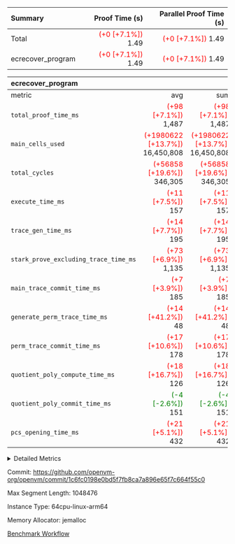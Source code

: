 | Summary | Proof Time (s) | Parallel Proof Time (s) |
|:---|---:|---:|
| Total | <span style='color: red'>(+0 [+7.1%])</span> 1.49 | <span style='color: red'>(+0 [+7.1%])</span> 1.49 |
| ecrecover_program | <span style='color: red'>(+0 [+7.1%])</span> 1.49 | <span style='color: red'>(+0 [+7.1%])</span> 1.49 |


| ecrecover_program |||||
|:---|---:|---:|---:|---:|
|metric|avg|sum|max|min|
| `total_proof_time_ms ` | <span style='color: red'>(+98 [+7.1%])</span> 1,487 | <span style='color: red'>(+98 [+7.1%])</span> 1,487 | <span style='color: red'>(+98 [+7.1%])</span> 1,487 | <span style='color: red'>(+98 [+7.1%])</span> 1,487 |
| `main_cells_used     ` | <span style='color: red'>(+1980622 [+13.7%])</span> 16,450,808 | <span style='color: red'>(+1980622 [+13.7%])</span> 16,450,808 | <span style='color: red'>(+1980622 [+13.7%])</span> 16,450,808 | <span style='color: red'>(+1980622 [+13.7%])</span> 16,450,808 |
| `total_cycles        ` | <span style='color: red'>(+56858 [+19.6%])</span> 346,305 | <span style='color: red'>(+56858 [+19.6%])</span> 346,305 | <span style='color: red'>(+56858 [+19.6%])</span> 346,305 | <span style='color: red'>(+56858 [+19.6%])</span> 346,305 |
| `execute_time_ms     ` | <span style='color: red'>(+11 [+7.5%])</span> 157 | <span style='color: red'>(+11 [+7.5%])</span> 157 | <span style='color: red'>(+11 [+7.5%])</span> 157 | <span style='color: red'>(+11 [+7.5%])</span> 157 |
| `trace_gen_time_ms   ` | <span style='color: red'>(+14 [+7.7%])</span> 195 | <span style='color: red'>(+14 [+7.7%])</span> 195 | <span style='color: red'>(+14 [+7.7%])</span> 195 | <span style='color: red'>(+14 [+7.7%])</span> 195 |
| `stark_prove_excluding_trace_time_ms` | <span style='color: red'>(+73 [+6.9%])</span> 1,135 | <span style='color: red'>(+73 [+6.9%])</span> 1,135 | <span style='color: red'>(+73 [+6.9%])</span> 1,135 | <span style='color: red'>(+73 [+6.9%])</span> 1,135 |
| `main_trace_commit_time_ms` | <span style='color: red'>(+7 [+3.9%])</span> 185 | <span style='color: red'>(+7 [+3.9%])</span> 185 | <span style='color: red'>(+7 [+3.9%])</span> 185 | <span style='color: red'>(+7 [+3.9%])</span> 185 |
| `generate_perm_trace_time_ms` | <span style='color: red'>(+14 [+41.2%])</span> 48 | <span style='color: red'>(+14 [+41.2%])</span> 48 | <span style='color: red'>(+14 [+41.2%])</span> 48 | <span style='color: red'>(+14 [+41.2%])</span> 48 |
| `perm_trace_commit_time_ms` | <span style='color: red'>(+17 [+10.6%])</span> 178 | <span style='color: red'>(+17 [+10.6%])</span> 178 | <span style='color: red'>(+17 [+10.6%])</span> 178 | <span style='color: red'>(+17 [+10.6%])</span> 178 |
| `quotient_poly_compute_time_ms` | <span style='color: red'>(+18 [+16.7%])</span> 126 | <span style='color: red'>(+18 [+16.7%])</span> 126 | <span style='color: red'>(+18 [+16.7%])</span> 126 | <span style='color: red'>(+18 [+16.7%])</span> 126 |
| `quotient_poly_commit_time_ms` | <span style='color: green'>(-4 [-2.6%])</span> 151 | <span style='color: green'>(-4 [-2.6%])</span> 151 | <span style='color: green'>(-4 [-2.6%])</span> 151 | <span style='color: green'>(-4 [-2.6%])</span> 151 |
| `pcs_opening_time_ms ` | <span style='color: red'>(+21 [+5.1%])</span> 432 | <span style='color: red'>(+21 [+5.1%])</span> 432 | <span style='color: red'>(+21 [+5.1%])</span> 432 | <span style='color: red'>(+21 [+5.1%])</span> 432 |



<details>
<summary>Detailed Metrics</summary>

| group | num_segments | keygen_time_ms | commit_exe_time_ms |
| --- | --- | --- | --- |
| ecrecover_program | 1 | 915 | 7 | 

| group | air_name | quotient_deg | interactions | constraints |
| --- | --- | --- | --- | --- |
| ecrecover_program | AccessAdapterAir<16> | 2 | 5 | 12 | 
| ecrecover_program | AccessAdapterAir<2> | 2 | 5 | 12 | 
| ecrecover_program | AccessAdapterAir<32> | 2 | 5 | 12 | 
| ecrecover_program | AccessAdapterAir<4> | 2 | 5 | 12 | 
| ecrecover_program | AccessAdapterAir<8> | 2 | 5 | 12 | 
| ecrecover_program | BitwiseOperationLookupAir<8> | 2 | 2 | 4 | 
| ecrecover_program | KeccakVmAir | 2 | 321 | 4,513 | 
| ecrecover_program | MemoryMerkleAir<8> | 2 | 4 | 39 | 
| ecrecover_program | PersistentBoundaryAir<8> | 2 | 3 | 7 | 
| ecrecover_program | PhantomAir | 2 | 3 | 5 | 
| ecrecover_program | Poseidon2PeripheryAir<BabyBearParameters>, 1> | 2 | 1 | 286 | 
| ecrecover_program | ProgramAir | 1 | 1 | 4 | 
| ecrecover_program | RangeTupleCheckerAir<2> | 1 | 1 | 4 | 
| ecrecover_program | Rv32HintStoreAir | 2 | 18 | 28 | 
| ecrecover_program | VariableRangeCheckerAir | 1 | 1 | 4 | 
| ecrecover_program | VmAirWrapper<Rv32BaseAluAdapterAir, BaseAluCoreAir<4, 8> | 2 | 20 | 37 | 
| ecrecover_program | VmAirWrapper<Rv32BaseAluAdapterAir, LessThanCoreAir<4, 8> | 2 | 18 | 40 | 
| ecrecover_program | VmAirWrapper<Rv32BaseAluAdapterAir, ShiftCoreAir<4, 8> | 2 | 24 | 91 | 
| ecrecover_program | VmAirWrapper<Rv32BranchAdapterAir, BranchEqualCoreAir<4> | 2 | 11 | 20 | 
| ecrecover_program | VmAirWrapper<Rv32BranchAdapterAir, BranchLessThanCoreAir<4, 8> | 2 | 13 | 35 | 
| ecrecover_program | VmAirWrapper<Rv32CondRdWriteAdapterAir, Rv32JalLuiCoreAir> | 2 | 10 | 18 | 
| ecrecover_program | VmAirWrapper<Rv32IsEqualModAdapterAir<2, 1, 32, 32>, ModularIsEqualCoreAir<32, 4, 8> | 2 | 25 | 225 | 
| ecrecover_program | VmAirWrapper<Rv32JalrAdapterAir, Rv32JalrCoreAir> | 2 | 16 | 20 | 
| ecrecover_program | VmAirWrapper<Rv32LoadStoreAdapterAir, LoadSignExtendCoreAir<4, 8> | 2 | 18 | 33 | 
| ecrecover_program | VmAirWrapper<Rv32LoadStoreAdapterAir, LoadStoreCoreAir<4> | 2 | 17 | 40 | 
| ecrecover_program | VmAirWrapper<Rv32MultAdapterAir, DivRemCoreAir<4, 8> | 2 | 25 | 84 | 
| ecrecover_program | VmAirWrapper<Rv32MultAdapterAir, MulHCoreAir<4, 8> | 2 | 24 | 31 | 
| ecrecover_program | VmAirWrapper<Rv32MultAdapterAir, MultiplicationCoreAir<4, 8> | 2 | 19 | 19 | 
| ecrecover_program | VmAirWrapper<Rv32RdWriteAdapterAir, Rv32AuipcCoreAir> | 2 | 12 | 14 | 
| ecrecover_program | VmAirWrapper<Rv32VecHeapAdapterAir<1, 2, 2, 32, 32>, FieldExpressionCoreAir> | 2 | 415 | 480 | 
| ecrecover_program | VmAirWrapper<Rv32VecHeapAdapterAir<2, 1, 1, 32, 32>, FieldExpressionCoreAir> | 2 | 158 | 190 | 
| ecrecover_program | VmAirWrapper<Rv32VecHeapAdapterAir<2, 2, 2, 32, 32>, FieldExpressionCoreAir> | 2 | 428 | 457 | 
| ecrecover_program | VmConnectorAir | 2 | 5 | 11 | 

| group | air_name | segment | rows | prep_cols | perm_cols | main_cols | cells |
| --- | --- | --- | --- | --- | --- | --- | --- |
| ecrecover_program | AccessAdapterAir<16> | 0 | 16,384 |  | 16 | 25 | 671,744 | 
| ecrecover_program | AccessAdapterAir<32> | 0 | 8,192 |  | 16 | 41 | 466,944 | 
| ecrecover_program | AccessAdapterAir<4> | 0 | 64 |  | 16 | 13 | 1,856 | 
| ecrecover_program | AccessAdapterAir<8> | 0 | 32,768 |  | 16 | 17 | 1,081,344 | 
| ecrecover_program | BitwiseOperationLookupAir<8> | 0 | 65,536 | 3 | 8 | 2 | 655,360 | 
| ecrecover_program | KeccakVmAir | 0 | 128 |  | 1,056 | 3,163 | 540,032 | 
| ecrecover_program | MemoryMerkleAir<8> | 0 | 4,096 |  | 16 | 32 | 196,608 | 
| ecrecover_program | PersistentBoundaryAir<8> | 0 | 4,096 |  | 12 | 20 | 131,072 | 
| ecrecover_program | PhantomAir | 0 | 16 |  | 12 | 6 | 288 | 
| ecrecover_program | Poseidon2PeripheryAir<BabyBearParameters>, 1> | 0 | 4,096 |  | 8 | 300 | 1,261,568 | 
| ecrecover_program | ProgramAir | 0 | 16,384 |  | 8 | 10 | 294,912 | 
| ecrecover_program | RangeTupleCheckerAir<2> | 0 | 524,288 | 2 | 8 | 1 | 4,718,592 | 
| ecrecover_program | Rv32HintStoreAir | 0 | 256 |  | 44 | 32 | 19,456 | 
| ecrecover_program | VariableRangeCheckerAir | 0 | 262,144 | 2 | 8 | 1 | 2,359,296 | 
| ecrecover_program | VmAirWrapper<Rv32BaseAluAdapterAir, BaseAluCoreAir<4, 8> | 0 | 131,072 |  | 52 | 36 | 11,534,336 | 
| ecrecover_program | VmAirWrapper<Rv32BaseAluAdapterAir, LessThanCoreAir<4, 8> | 0 | 4,096 |  | 40 | 37 | 315,392 | 
| ecrecover_program | VmAirWrapper<Rv32BaseAluAdapterAir, ShiftCoreAir<4, 8> | 0 | 16,384 |  | 52 | 53 | 1,720,320 | 
| ecrecover_program | VmAirWrapper<Rv32BranchAdapterAir, BranchEqualCoreAir<4> | 0 | 32,768 |  | 28 | 26 | 1,769,472 | 
| ecrecover_program | VmAirWrapper<Rv32BranchAdapterAir, BranchLessThanCoreAir<4, 8> | 0 | 32,768 |  | 32 | 32 | 2,097,152 | 
| ecrecover_program | VmAirWrapper<Rv32CondRdWriteAdapterAir, Rv32JalLuiCoreAir> | 0 | 16,384 |  | 28 | 18 | 753,664 | 
| ecrecover_program | VmAirWrapper<Rv32IsEqualModAdapterAir<2, 1, 32, 32>, ModularIsEqualCoreAir<32, 4, 8> | 0 | 4,096 |  | 56 | 166 | 909,312 | 
| ecrecover_program | VmAirWrapper<Rv32JalrAdapterAir, Rv32JalrCoreAir> | 0 | 16,384 |  | 36 | 28 | 1,048,576 | 
| ecrecover_program | VmAirWrapper<Rv32LoadStoreAdapterAir, LoadSignExtendCoreAir<4, 8> | 0 | 4,096 |  | 52 | 36 | 360,448 | 
| ecrecover_program | VmAirWrapper<Rv32LoadStoreAdapterAir, LoadStoreCoreAir<4> | 0 | 262,144 |  | 52 | 41 | 24,379,392 | 
| ecrecover_program | VmAirWrapper<Rv32MultAdapterAir, MulHCoreAir<4, 8> | 0 | 8 |  | 72 | 39 | 888 | 
| ecrecover_program | VmAirWrapper<Rv32MultAdapterAir, MultiplicationCoreAir<4, 8> | 0 | 4,096 |  | 52 | 31 | 339,968 | 
| ecrecover_program | VmAirWrapper<Rv32RdWriteAdapterAir, Rv32AuipcCoreAir> | 0 | 8,192 |  | 28 | 20 | 393,216 | 
| ecrecover_program | VmAirWrapper<Rv32VecHeapAdapterAir<1, 2, 2, 32, 32>, FieldExpressionCoreAir> | 0 | 2,048 |  | 836 | 547 | 2,832,384 | 
| ecrecover_program | VmAirWrapper<Rv32VecHeapAdapterAir<2, 1, 1, 32, 32>, FieldExpressionCoreAir> | 0 | 32 |  | 320 | 263 | 18,656 | 
| ecrecover_program | VmAirWrapper<Rv32VecHeapAdapterAir<2, 2, 2, 32, 32>, FieldExpressionCoreAir> | 0 | 1,024 |  | 860 | 625 | 1,520,640 | 
| ecrecover_program | VmConnectorAir | 0 | 2 | 1 | 16 | 5 | 42 | 

| group | segment | trace_gen_time_ms | total_proof_time_ms | total_cycles | total_cells | stark_prove_excluding_trace_time_ms | quotient_poly_compute_time_ms | quotient_poly_commit_time_ms | perm_trace_commit_time_ms | pcs_opening_time_ms | main_trace_commit_time_ms | main_cells_used | generate_perm_trace_time_ms | execute_time_ms |
| --- | --- | --- | --- | --- | --- | --- | --- | --- | --- | --- | --- | --- | --- | --- |
| ecrecover_program | 0 | 195 | 1,487 | 346,305 | 62,418,746 | 1,135 | 126 | 151 | 178 | 432 | 185 | 16,450,808 | 48 | 157 | 

| group | segment | trace_height_constraint | weighted_sum | threshold |
| --- | --- | --- | --- | --- |
| ecrecover_program | 0 | 0 | 1,072,132 | 2,013,265,921 | 
| ecrecover_program | 0 | 1 | 3,182,736 | 2,013,265,921 | 
| ecrecover_program | 0 | 2 | 536,066 | 2,013,265,921 | 
| ecrecover_program | 0 | 3 | 5,001,884 | 2,013,265,921 | 
| ecrecover_program | 0 | 4 | 16,384 | 2,013,265,921 | 
| ecrecover_program | 0 | 5 | 8,192 | 2,013,265,921 | 
| ecrecover_program | 0 | 6 | 936,152 | 2,013,265,921 | 
| ecrecover_program | 0 | 7 | 16,448 | 2,013,265,921 | 
| ecrecover_program | 0 | 8 | 11,707,978 | 2,013,265,921 | 

</details>


Commit: https://github.com/openvm-org/openvm/commit/1c6fc0198e0bd5f7fb8ca7a896e65f7c664f55c0

Max Segment Length: 1048476

Instance Type: 64cpu-linux-arm64

Memory Allocator: jemalloc

[Benchmark Workflow](https://github.com/openvm-org/openvm/actions/runs/15384975155)
